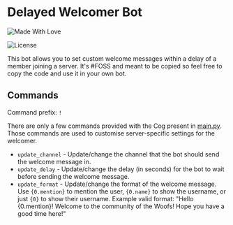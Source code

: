 # Delayed Welcomer Bot

![Made With Love](http://ForTheBadge.com/images/badges/built-with-love.svg)

![License](https://img.shields.io/github/license/acutewoof/delayed-welcome-messages?color=%23b5bd68&style=for-the-badge)

This bot allows you to set custom welcome messages within a delay of a member joining a server.
It's #FOSS and meant to be copied so feel free to copy the code and use it in your own bot.

## Commands

Command prefix: `!`

There are only a few commands provided with the Cog present in [main.py](https://github.com/ACuteWoof/delayed-welcome-messages/blob/main/main.py). Those commands are used to customise server-specific settings for the welcomer.

- `update_channel` - Update/change the channel that the bot should send the welcome message in.
- `update_delay` - Update/change the delay (in seconds) for the bot to wait before sending the welcome message.
- `update_format` - Update/change the format of the welcome message. Use `{0.mention}` to mention the user, `{0.name}` to show the username, or just `{0}` to show their username. Example valid format: "Hello {0.mention}! Welcome to the community of the Woofs! Hope you have a good time here!"
